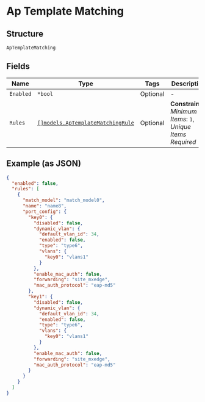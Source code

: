 
# Ap Template Matching

## Structure

`ApTemplateMatching`

## Fields

| Name | Type | Tags | Description |
|  --- | --- | --- | --- |
| `Enabled` | `*bool` | Optional | - |
| `Rules` | [`[]models.ApTemplateMatchingRule`](../../doc/models/ap-template-matching-rule.md) | Optional | **Constraints**: *Minimum Items*: `1`, *Unique Items Required* |

## Example (as JSON)

```json
{
  "enabled": false,
  "rules": [
    {
      "match_model": "match_model0",
      "name": "name8",
      "port_config": {
        "key0": {
          "disabled": false,
          "dynamic_vlan": {
            "default_vlan_id": 34,
            "enabled": false,
            "type": "type6",
            "vlans": {
              "key0": "vlans1"
            }
          },
          "enable_mac_auth": false,
          "forwarding": "site_mxedge",
          "mac_auth_protocol": "eap-md5"
        },
        "key1": {
          "disabled": false,
          "dynamic_vlan": {
            "default_vlan_id": 34,
            "enabled": false,
            "type": "type6",
            "vlans": {
              "key0": "vlans1"
            }
          },
          "enable_mac_auth": false,
          "forwarding": "site_mxedge",
          "mac_auth_protocol": "eap-md5"
        }
      }
    }
  ]
}
```

